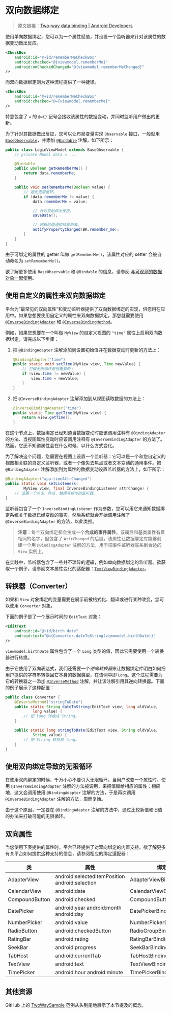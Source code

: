 # 双向数据绑定
> 原文链接：[Two-way data binding  |  Android Developers](https://developer.android.google.cn/topic/libraries/data-binding/two-way)

使用单向数据绑定，您可以为一个属性赋值，并设置一个监听器来针对该属性的数据变动做出反应。

```xml
<CheckBox
    android:id="@+id/rememberMeCheckBox"
    android:checked="@{viewmodel.rememberMe}"
    android:onCheckedChanged="@{viewmodel.rememberMeChanged}"
/>
```

而双向数据绑定则为这种流程提供了一种捷径。

```xml
<CheckBox
    android:id="@+id/rememberMeCheckBox"
    android:checked="@={viewmodel.rememberMe}"
/>
```

特意包含了 `=` 的 `@={}` 记号会接收该属性的数据变动，并同时监听用户做出的更新。

为了针对其数据做出反应，您可以让布局变量实现 `Observable` 接口，一般就用 [`BaseObservable`](https://developer.android.com/reference/android/databinding/BaseObservable?hl=zh-cn)，并添加 [`@Bindable`](https://developer.android.com/reference/android/databinding/Bindable?hl=zh-cn) 注解，如下所示：

```java
public class LoginViewModel extends BaseObservable {
    // private Model data = ...

    @Bindable
    public Boolean getRememberMe() {
        return data.rememberMe;
    }

    public void setRememberMe(Boolean value) {
        // 避免无限循环。
        if (data.rememberMe != value) {
            data.rememberMe = value;

            // 针对变动做出反应。
            saveData();

            // 把新的值通知给观测者。
            notifyPropertyChanged(BR.remember_me);
        }
    }
}
```

由于可绑定的属性的 getter 叫做 `getRemeberMe()`，该属性对应的 setter 会被自动命名为 `setRememberMe()`。

欲了解更多使用 `BaseObservable` 和 `@Bindable` 的信息，请参阅 [与可观测的数据对象一起使用](https://github.com/Android-Jetpack-Chinese-Translation/android-jetpack-chinese-translation/blob/master/DOCS/B_Guides/3_Core_topics/3_2_Architecture_Components/3_2_3_Data_Binding_Library/3_2_3_4_Work_with_observable_data_objects.md)。

## 使用自定义的属性来双向数据绑定

平台为“最常见的双向属性”和变动监听器提供了双向数据绑定的实现，供您用在应用中。如果您想要使用自定义的属性来双向数据绑定，那您就需要使用 [`@InverseBindingAdapter`](https://developer.android.com/reference/android/databinding/InverseBindingAdapter?hl=zh-cn) 和 [`@InverseBindingMethod`](https://developer.android.com/reference/android/databinding/InverseBindingMethod?hl=zh-cn)。

例如，如果您想要在一个叫做 `MyView` 的自定义视图的 `"time"` 属性上启用双向数据绑定，请完成以下步骤：

1. 把 `@BindingAdapter` 注解添加到设置初始值并在数据变动时更新的方法上：

	```java
	@BindingAdapter("time")
	public static void setTime(MyView view, Time newValue) {
	    // 打破无限循环是很重要的！
	    if (view.time != newValue) {
	        view.time = newValue;
	    }
	}
	```

2. 把 `@InverseBindingAdapter` 注解添加到从视图读取数据的方法上：

	```java
	@InverseBindingAdapter("time")
	public static Time getTime(MyView view) {
	    return view.getTime();
	}
	```
	
在这个节点上，数据绑定已经知道当数据变动时应该调用注释有 `@BindingAdapter` 的方法、当视图属性变动时应该调用注释有 `@InverseBindingAdapter` 的方法了。然而，它还不知道属性会在什么时候、以什么方式变化。

为了解决这个问题，您需要在视图上设置一个监听器：它可以是一个和您自定义的视图相关联的自定义监听器，或者一个像失去焦点或者文本变动的通用事件。把 `@BindingAdapter` 注解添加到为属性的数据变动设置监听器的方法上，如下所示：

```java
@BindingAdapter("app:timeAttrChanged")
public static void setListeners(
        MyView view, final InverseBindingListener attrChange) {
    // 设置一个点击、焦点、触摸等操作的监听器。
}
```

监听器包含了一个 `InverseBindingListener` 作为参数，您可以用它来通知数据绑定系统关于数据已经变动的事实，然后系统就会开始调用注解了 `@InverseBindingAdapter` 的方法，以此类推。

> **注意**：每个双向绑定都会生成一个**合成的事件属性**。该属性和基类属性有着相同的名字，但包含了 `AttrChanged` 的后缀。该属性让数据绑定库能够创建一个用 `@BindingAdapter` 注解的方法，用于把事件监听器联系到合适的 `View` 实例上。

在实践中，监听器包含了一些并不琐碎的逻辑，例如单向数据绑定的监听器。欲获取一个例子，请参阅文本属性变化的适配器：[`TextViewBindingAdapter`](https://android.googlesource.com/platform/frameworks/data-binding/+/3b920788e90bb0abe615a5d5c899915f0014444b/extensions/baseAdapters/src/main/java/android/databinding/adapters/TextViewBindingAdapter.java#344)。

## 转换器（Converter）

如果和 `View` 对象绑定的变量需要在展示前被格式化、翻译或进行某种改变，您可以使用 `Converter` 对象。

下面的例子是了一个展示时间的 `EditText` 对象：

```xml
<EditText
    android:id="@+id/birth_date"
    android:text="@={Converter.dateToString(viewmodel.birthDate)}"
/>
```

`viewmodel.birthDate` 属性包含了一个 `Long` 类型的值，因此它需要使用一个转换器进行转换。

由于它使用了双向表达式，我们还需要一个*逆向转换器*来让数据绑定库明白如何把用户提供的字符串转换回它本身的数据类型，在该例中即 `Long`。这个过程需要为它的转换器之一添加 [`@InverseMethod`](https://developer.android.com/reference/android/databinding/InverseMethod?hl=zh-cn) 注解，并让该注解引用其逆向转换器。下面的例子展示了这种配置：

```java
public class Converter {
    @InverseMethod("stringToDate")
    public static String dateToString(EditText view, long oldValue,
            long value) {
        // 把 long 转换成 String。
    }

    public static long stringToDate(EditText view, String oldValue,
            String value) {
        // 把 String 转换成 long。
    }
}
```

## 使用双向绑定导致的无限循环

在使用双向绑定的时候，千万小心不要引入无限循环。当用户改变一个属性时，使用 `@InverseBindingAdapter` 注解的方法被调用，来把值赋给相应的属性；相应地，这又会调用使用 `@BindingAdapter` 注解的方法，于是再次调用 `@InverseBindingAdapter` 注解的方法，周而复始。

由于这个原因，一定要在 `@BindingAdapter` 注解的方法中，通过比较新值和旧值的办法来打破可能的无限循环。


## 双向属性

当您使用下表提供的属性时，平台已经提供了对双向绑定的内置支持。欲了解更多有关平台如何提供这种支持的信息，请参阅相应的绑定适配器：

| 类 | 属性 | 绑定适配器 |
| --- | --- | --- |
| AdapterView | android:selectedItemPosition android:selection | AdapterViewBindingAdapter |
| CalendarView | android:date | CalendarViewBindingAdapter |
| CompoundButton | android:checked | CompoundButtonBindingAdapter |
| DatePicker | android:year android:month android:day | DatePickerBindingAdapter |
| NumberPicker | android:value | NumberPickerBindingAdapter |
| RadioButton | android:checkedButton | RadioGroupBindingAdapter |
| RatingBar | android:rating | RatingBarBindingAdapter |
| SeekBar | android:progress | SeekBarBindingAdapter |
| TabHost | android:currentTab | TabHostBindingAdapter |
| TextView | android:text | TextViewBindingAdapter |
| TimePicker | android:hour android:minute | TimePickerBindingAdapter |

## 其他资源

GitHub 上的 [TwoWaySample](https://github.com/googlesamples/android-databinding/tree/master/TwoWaySample) 范例从头到尾地展示了本节提及的概念。


